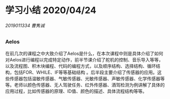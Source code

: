 # 学习小结 2020/04/24

###### 2019011334 曹隽诚

### Aelos

在前几次的课程之中大致介绍了Aelos是什么，在本次课程中则是具体介绍了如何对Aelos进行编程以完成特定动作，前半节课介绍了舵机的控制、音乐导入等等，以及流程图、积木块编程、代码的编程方式，以及顺序结构、选择结构、循环结构，包括FOR、WHILE、IF等等基础结构
。后半段主要介绍了传感器的应用。这些传感器包括温敏传感器、气敏传感器、光敏传感器、声敏传感器、化学传感器等等。老师以颜色传感器、无人驾驶任务、红外传感器、酒驾检测为例讲解了具体的应用过程，比如传感器的原理、ID值、颜色的描述、具体流程结构等等。
